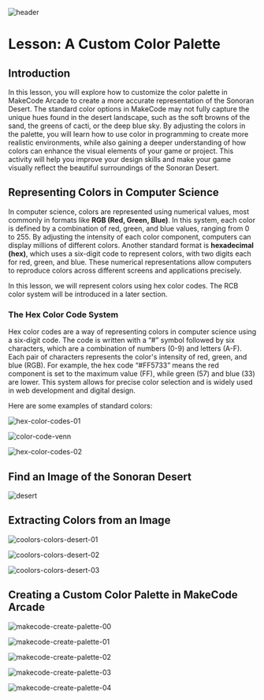 ![header](assets/header.png)

# Lesson: A Custom Color Palette

## Introduction

In this lesson, you will explore how to customize the color palette in MakeCode Arcade to create a more accurate representation of the Sonoran Desert. The standard color options in MakeCode may not fully capture the unique hues found in the desert landscape, such as the soft browns of the sand, the greens of cacti, or the deep blue sky. By adjusting the colors in the palette, you will learn how to use color in programming to create more realistic environments, while also gaining a deeper understanding of how colors can enhance the visual elements of your game or project. This activity will help you improve your design skills and make your game visually reflect the beautiful surroundings of the Sonoran Desert.

## Representing Colors in Computer Science

In computer science, colors are represented using numerical values, most commonly in formats like **RGB (Red, Green, Blue)**. In this system, each color is defined by a combination of red, green, and blue values, ranging from 0 to 255. By adjusting the intensity of each color component, computers can display millions of different colors. Another standard format is **hexadecimal (hex)**, which uses a six-digit code to represent colors, with two digits each for red, green, and blue. These numerical representations allow computers to reproduce colors across different screens and applications precisely. 

In this lesson, we will represent colors using hex color codes. The RCB color system will be introduced in a later section.

### The Hex Color Code System

Hex color codes are a way of representing colors in computer science using a six-digit code. The code is written with a “#” symbol followed by six characters, which are a combination of numbers (0-9) and letters (A-F). Each pair of characters represents the color's intensity of red, green, and blue (RGB). For example, the hex code “#FF5733” means the red component is set to the maximum value (FF), while green (57) and blue (33) are lower. This system allows for precise color selection and is widely used in web development and digital design.

Here are some examples of standard colors:

![hex-color-codes-01](assets/hex-color-codes-01.png)

![color-code-venn](assets/color-code-venn.png)

![hex-color-codes-02](assets/hex-color-codes-02.png)

## Find an Image of the Sonoran Desert

![desert](assets/desert.jpg)

## Extracting Colors from an Image

![coolors-colors-desert-01](assets/coolors-colors-desert-01.png)

![coolors-colors-desert-02](assets/coolors-colors-desert-02.png)

![coolors-colors-desert-03](assets/coolors-colors-desert-03.png)

## Creating a Custom Color Palette in MakeCode Arcade

![makecode-create-palette-00](assets/makecode-create-palette-00.png)

![makecode-create-palette-01](assets/makecode-create-palette-01.png)

![makecode-create-palette-02](assets/makecode-create-palette-02.png)

![makecode-create-palette-03](assets/makecode-create-palette-03.png)

![makecode-create-palette-04](assets/makecode-create-palette-04.png)
